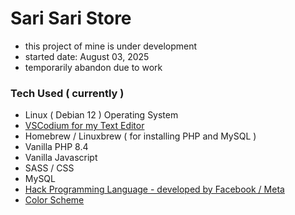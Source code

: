 
# Sari Sari Store
- this project of mine is under development
- started date: August 03, 2025
- temporarily abandon due to work

### Tech Used ( currently )
- Linux ( Debian 12 ) Operating System
- [VSCodium for my Text Editor](https://vscodium.com)
- Homebrew / Linuxbrew ( for installing PHP and MySQL )
- Vanilla PHP 8.4
- Vanilla Javascript
- SASS / CSS
- MySQL
- [Hack Programming Language - developed by Facebook / Meta](https://hacklang.org)
- [Color Scheme](https://coolors.co/095256-087f8c-5aaa95-86a873-bb9f06)
